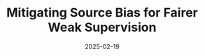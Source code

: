 ---
title: "Mitigating Source Bias for Fairer Weak Supervision"
authors: "Changho Shin, Sonia Cromp, Dyah Adila, Frederic Sala"
collection: publications
permalink: /publication/2023-12-01-fairws
excerpt: ''
date: 2025-02-19
venue: 'NeurIPS 2023'
paperurl: 'https://proceedings.neurips.cc/paper_files/paper/2023/file/6a5181cfe76f67b37a7e1bb19837abdf-Paper-Conference.pdf'
citation: ''
categories: [weak supervision, fairness]
---